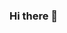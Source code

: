 ### Hi there 👋

<!--
**aiyshwary/aiyshwary** is a ✨ _special_ ✨ repository because its `README.md` (this file) appears on your GitHub profile.

Here are some ideas to get you started:

- 🔭 I’m currently working on data science and machine learning
- 🌱 I’m currently learning data science 4th year
- 👯 I’m looking to collaborate on real life projects
- 🤔 I’m looking for help with any professional data scientist or any one with experience in the field of data science.
- 💬 Ask me about ...
- 📫 How to reach me: https://www.linkedin.com/in/aiyshwarya-aruchamy-22478b21a
- 😄 Pronouns: ...
- ⚡ Fun fact: ...
-->

